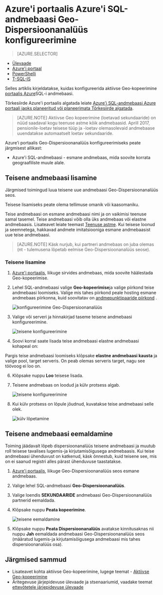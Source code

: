 <properties 
    pageTitle="Azure'i portaalis Azure'i SQL-andmebaasi Geo-Dispersioonanalüüs konfigureerimine | Microsoft Azure'i" 
    description="Azure'i SQL-andmebaasi Azure'i portaalis Geo-Dispersioonanalüüs konfigureerimine" 
    services="sql-database" 
    documentationCenter="" 
    authors="stevestein" 
    manager="jhubbard" 
    editor=""/>

<tags
    ms.service="sql-database"
    ms.devlang="NA"
    ms.topic="article"
    ms.tgt_pltfrm="NA"
    ms.workload="NA"
    ms.date="10/18/2016"
    ms.author="sstein"/>

# <a name="configure-geo-replication-for-azure-sql-database-with-the-azure-portal"></a>Azure'i portaalis Azure'i SQL-andmebaasi Geo-Dispersioonanalüüs konfigureerimine


> [AZURE.SELECTOR]
- [Ülevaade](sql-database-geo-replication-overview.md)
- [Azure'i portaal](sql-database-geo-replication-portal.md)
- [PowerShelli](sql-database-geo-replication-powershell.md)
- [T-SQL-IS](sql-database-geo-replication-transact-sql.md)

Selles artiklis kirjeldatakse, kuidas konfigureerida aktiivse Geo-kopeerimine [portaalis Azure](http://portal.azure.com)SQL-i andmebaasi.

Tõrkesiirde Azure'i portaalis algatada leiate [Azure'i SQL-andmebaasi Azure portaali jaoks planeeritud või planeerimata Tõrkesiirde algatada](sql-database-geo-replication-failover-portal.md).

>[AZURE.NOTE] Aktiivse Geo kopeerimine (loetavad sekundaaride) on nüüd saadaval kogu teenuse astme kõik andmebaasid. Aprill 2017, pensionile-loetav teisese tüüp ja -loetav olemasolevaid andmebaase uuendatakse automaatselt loetav sekundaaride.

Azure'i portaalis Geo-Dispersioonanalüüs konfigureerimiseks peate järgmisest allikast:

- Azure'i SQL-andmebaasi - esmane andmebaas, mida soovite korrata geograafiliste muule alale.

## <a name="add-secondary-database"></a>Teisene andmebaasi lisamine

Järgmised toimingud luua teisene uue andmebaasi Geo-Dispersioonanalüüs seos.  

Teisese lisamiseks peate olema tellimuse omanik või kaasomaniku. 

Teise andmebaasi on esmane andmebaasi nimi ja on vaikimisi teenuse samal tasemel. Teise andmebaasi võib olla üks andmebaas või elastne andmebaasis. Lisateavet leiate teemast [Teenuse astme](sql-database-service-tiers.md).
Kui teisese loonud ja seemnetega, hakkavad andmete imitatsiooniga esmane andmebaasist uue teise andmebaasi. 

> [AZURE.NOTE] Käsk nurjub, kui partneri andmebaas on juba olemas (nt - tulemusena lõpetab eelmise Geo-Dispersioonanalüüs seose).

### <a name="add-secondary"></a>Teisene lisamine

1. [Azure'i portaalis](http://portal.azure.com), liikuge sirvides andmebaas, mida soovite häälestada Geo-kopeerimise.
2. Lehel SQL-andmebaasi valige **Geo-kopeerimise**ja valige piirkond teise andmebaasi loomiseks. Valige mis tahes piirkond peale hosting esmane andmebaas piirkonna, kuid soovitatav on [andmepunktipaaride piirkond](../best-practices-availability-paired-regions.md) .

    ![konfigureerimine Geo-Dispersioonanalüüs](./media/sql-database-geo-replication-portal/configure-geo-replication.png)


4. Valige või serveri ja hinnakirjad taseme teisene andmebaasi konfigureerimine.

    ![teisene konfigureerimine](./media/sql-database-geo-replication-portal/create-secondary.png)

5. Soovi korral saate lisada teise andmebaasi elastne andmebaasi kohapeal on:

 Pargis teise andmebaasi loomiseks klõpsake **elastne andmebaasi kausta** ja valige pool, target serveris. On peab olemas serveris target, nagu see töövoog ei loo on.

6. Klõpsake nuppu **Loo** teisese lisada.
 
6. Teisene andmebaas on loodud ja külv protsess algab. 
 
    ![teisene konfigureerimine](./media/sql-database-geo-replication-portal/seeding0.png)

7. Kui külv protsess on lõpule jõudnud, kuvatakse teise andmebaasi selle olek.

    ![külv lõpetamine](./media/sql-database-geo-replication-portal/seeding-complete.png)


## <a name="remove-secondary-database"></a>Teisene andmebaasi eemaldamine

Toiming jäädavalt lõpeb dispersioonanalüüs teisene andmebaasi ja muutub roll teisese tavalises lugemis-ja kirjutamisõigusega andmebaasis. Kui teise andmebaasi ühenduvust on katkenud, käsk õnnestub, kuid teisene see, mis on ei saanud registri alles pärast ühenduvuse taastatakse.  

1. [Azure'i portaalis](http://portal.azure.com), liikuge Geo-Dispersioonanalüüs seos esmane andmebaas.
2. Valige lehel SQL-andmebaasi **Geo-Dispersioonanalüüs**.
3. Valige loendis **SEKUNDAARIDE** andmebaasi Geo-Dispersioonanalüüs partnerid eemaldada.
4. Klõpsake nuppu **Peata kopeerimine**.

    ![teisene eemaldamine](./media/sql-database-geo-replication-portal/remove-secondary.png)

5. Klõpsake nuppu **Peata Dispersioonanalüüs** avatakse kinnitusaknas nii nuppu **Jah** eemaldada andmebaasi Geo-Dispersioonanalüüs seos (määratud lugemis-ja kirjutamisõigusega andmebaasi mis tahes dispersioonanalüüs osa).


## <a name="next-steps"></a>Järgmised sammud

- Lisateavet kohta aktiivse Geo-kopeerimine, lugege teemat - [Aktiivse Geo-kopeerimine](sql-database-geo-replication-overview.md)
- Äritegevuse järjepidevuse ülevaade ja stsenaariumid, vaadake teemat [ettevõtetele järjepidevuse ülevaade](sql-database-business-continuity.md)


